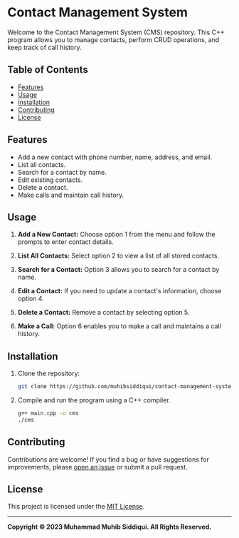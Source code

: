 # Contact Management System

Welcome to the Contact Management System (CMS) repository. This C++ program allows you to manage contacts, perform CRUD operations, and keep track of call history.

## Table of Contents

- [Features](#features)
- [Usage](#usage)
- [Installation](#installation)
- [Contributing](#contributing)
- [License](#license)

## Features

- Add a new contact with phone number, name, address, and email.
- List all contacts.
- Search for a contact by name.
- Edit existing contacts.
- Delete a contact.
- Make calls and maintain call history.

## Usage

1. **Add a New Contact:** Choose option 1 from the menu and follow the prompts to enter contact details.

2. **List All Contacts:** Select option 2 to view a list of all stored contacts.

3. **Search for a Contact:** Option 3 allows you to search for a contact by name.

4. **Edit a Contact:** If you need to update a contact's information, choose option 4.

5. **Delete a Contact:** Remove a contact by selecting option 5.

6. **Make a Call:** Option 6 enables you to make a call and maintains a call history.

## Installation

1. Clone the repository:

    ```bash
    git clone https://github.com/muhibsiddiqui/contact-management-system.git
    ```

2. Compile and run the program using a C++ compiler.

    ```bash
    g++ main.cpp -o cms
    ./cms
    ```

## Contributing

Contributions are welcome! If you find a bug or have suggestions for improvements, please [open an issue](https://github.com/muhibsiddiqui/contact-management-system/issues) or submit a pull request.

## License

This project is licensed under the [MIT License](LICENSE).

---

**Copyright © 2023 Muhammad Muhib Siddiqui. All Rights Reserved.**
